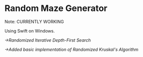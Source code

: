 # Random Maze Generator

Note: CURRENTLY WORKING

Using Swift on Windows.

*->Randomized Iterative Depth-First Search*

*->Added basic implementation of Randomized Kruskal's Algorithm*